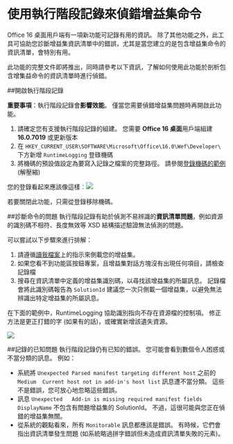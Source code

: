 # 使用執行階段記錄來偵錯增益集命令

Office 16 桌面用戶端有一項新功能可記錄有用的資訊。 除了其他功能之外，此工具可協助您診斷增益集資訊清單中的錯誤，尤其是當您建立的是包含增益集命令的資訊清單，會特別有用。 

此功能的完整文件即將推出，同時請參考以下資訊，了解如何使用此功能於剖析包含增集益命令的資訊清單時進行偵錯。

##開啟執行階段記錄

**重要事項**：執行階段記錄會**影響效能**。 僅當您需要偵錯增益集問題時再開啟此功能。

1. 請確定您有支援執行階段記錄的組建。 您需要 **Office 16 桌面**用戶端組建 **16.0.7019** 或更新版本
2. 在 `HKEY_CURRENT_USER\SOFTWARE\Microsoft\Office\16.0\Wef\Developer\` 下方新增 `RuntimeLogging` 登碌機碼 
3. 將機碼的預設值設定為要寫入記錄之檔案的完整路徑。 請參閱[登錄機碼的範例](RuntimeLogging/EnableRuntimeLogging.zip) (解壓縮)

您的登錄看起來應該像這樣︰![](http://i.imgur.com/Sa9TyI6.png)

若要關閉此功能，只需從登錄移除機碼。 

##診斷命令的問題
執行階段記錄有助於偵測不易辨識的**資訊清單問題**，例如資源的識別碼不相符、長度無效等 XSD 結構描述驗證無法偵測的問題。 

可以嘗試以下步驟來進行排解：
 
1. 請遵循[讀我檔案](https://github.com/OfficeDev/Office-Add-in-Commands-Samples/blob/master/README.md)上的指示來側載您的增益集。 
2. 如果您看不到功能區按鈕專案，且增益集對話方塊沒有出現任何項目，請檢查記錄檔
3. 搜尋在資訊清單中定義的增益集識別碼，以尋找該增益集的所屬訊息。 記錄檔會將此識別碼報告為 `SolutionId` 建議您一次只側載一個增益集，以避免無法辨識出特定增益集的所屬訊息。 

在下面的範例中，RuntimeLogging 協助識別指向不存在資源檔的控制項。 修正方法是更正打錯的字 (如果有的話)，或確實新增該遺失資源。

![](http://i.imgur.com/f8bouLA.png) 

##記錄的已知問題
執行階段記錄仍有已知的錯誤。 您可能會看到數個令人困惑或不當分類的訊息。 例如：

- 系統將 `Unexpected Parsed manifest targeting different host` 之前的 `Medium  Current host not in add-in's host list` 訊息遭不當分類。 這些不是錯誤，您可放心地忽略這些錯誤。
- 訊息 `Unexpected   Add-in is missing required manifest fields  DisplayName` 不包含有問題增益集的 SolutionId。 不過，這很可能與您正在偵錯的增益集無關。 
- 從系統的觀點看來，所有 `Monitorable` 訊息都應該是錯誤。 有時候，它們會指出資訊清單發生問題 (如系統略過拼字錯誤但未造成資訊清單失敗的元素)。 

